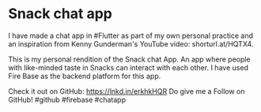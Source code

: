 # Snack chat app
I have made a chat app in #Flutter as part of my own personal practice and an inspiration from Kenny Gunderman's YouTube video: shorturl.at/HQTX4.

This is my personal rendition of the Snack chat App. An app where people with like-minded taste in Snacks can interact with each other. I have used Fire Base as the backend platform for this app.

Check it out on GitHub: https://lnkd.in/erkhkHQR
Do give me a Follow on GitHub! #github #firebase #chatapp
